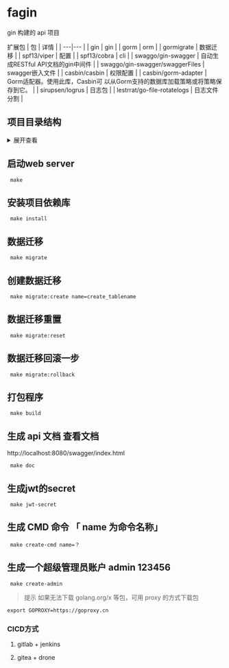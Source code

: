 # fagin

gin 构建的 api 项目

扩展包
| 包 | 详情 |
| ---|--- |
| gin | gin |
| gorm | orm |
| gormigrate | 数据迁移 |
| spf13/viper | 配置 |
| spf13/cobra  | cli |
| swaggo/gin-swagger | 自动生成RESTful API文档的gin中间件 |
| swaggo/gin-swagger/swaggerFiles | swagger嵌入文件 | 
| casbin/casbin | 权限配置 |
| casbin/gorm-adapter | Gorm适配器。使用此库，Casbin可 以从Gorm支持的数据库加载策略或将策略保存到它。 |
| sirupsen/logrus  | 日志包 |
| lestrrat/go-file-rotatelogs | 日志文件分割 |

## 项目目录结构
<details>
<summary>展开查看</summary>
<pre><code>
├── app                 项目核心逻辑代码
│    ├── constants      常量
│    ├── errno          错误
│    ├── controllers    控制器
│    ├── models         模型
│    ├── middleware     中间件
│    ├── services       业务
│    ├── helper.go      工具方法
│    └── requests       参数校验
│
├── console         控制台
│    ├── cmd        cmd 入口
│    └── routes.go  cmd 命令
│
├── config           配置中心
│
├── database         数据库
│    └── migrations  数据迁移
│
├── pkg              项目依赖
│
├── doc              文档
│
├── public           项目静态文件
│    ├── css     
│    ├── js      
│    ├── js      
│    └── assets  
│
├── resources        前端源码
│    ├── assets        assets
│    └── view        go 模板文件
│
├── routes           路由
│    ├── api.go      api 路由注册
│    └── web.go      页面路由注册
│
├── storage          存放日志等文件
│
├── main.go          项目入口
│
├── config.yaml      项目配置
│
├── .env             系统配置
│
├── .drone.yml       drone 配置
│
├── admin.sh         脚本
│
└── Makefile         Makefile 文件
</code></pre>
</details>

## 启动web server

```
 make
```

## 安装项目依赖库

```
 make install 
```

## 数据迁移

```
 make migrate
```

## 创建数据迁移

```
 make migrate:create name=create_tablename
```

## 数据迁移重置

```
 make migrate:reset
```

## 数据迁移回滚一步

```
 make migrate:rollback
```

## 打包程序

```
 make build
```

## 生成 api 文档 查看文档 

http://localhost:8080/swagger/index.html

```
 make doc 
```

## 生成jwt的secret 

```
 make jwt-secret
```

## 生成 CMD 命令 「 name 为命令名称」

```
 make create-cmd name=？
```

## 生成一个超级管理员账户 admin 123456

```
 make create-admin
```


> 提示 如果无法下载 golang.org/x 等包，可用 proxy 的方式下载包

```
export GOPROXY=https://goproxy.cn
```




### CICD方式

1. gitlab + jenkins

1. gitea + drone

